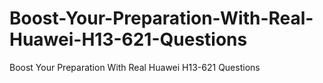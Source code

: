 # Boost-Your-Preparation-With-Real-Huawei-H13-621-Questions
Boost Your Preparation With Real Huawei H13-621 Questions
